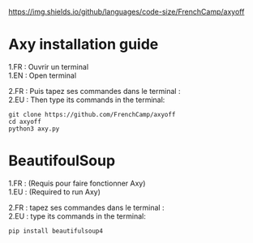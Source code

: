 https://img.shields.io/github/languages/code-size/FrenchCamp/axyoff
# Axy installation guide

1.FR : Ouvrir un terminal  
1.EN : Open terminal  

2.FR : Puis tapez ses commandes dans le terminal :  
2.EU : Then type its commands in the terminal:  


`git clone https://github.com/FrenchCamp/axyoff`  
`cd axyoff`  
`python3 axy.py`  

# BeautifoulSoup
1.FR : (Requis pour faire fonctionner Axy)   
1.EU : (Required to run Axy)  

2.FR : tapez ses commandes dans le terminal :  
2.EU : type its commands in the terminal:  

`pip install beautifulsoup4`










